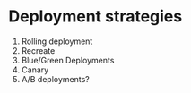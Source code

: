  # Deployment strategies

 1. Rolling deployment
 2. Recreate
 3. Blue/Green Deployments
 4. Canary
 5. A/B deployments?
